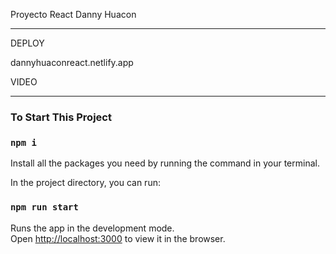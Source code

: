 Proyecto React Danny Huacon

----------------------------------------------------------------------

DEPLOY 

dannyhuaconreact.netlify.app

VIDEO




---------------------------------------------------------------------------
### To Start This Project

### `npm i`

Install all the packages you need by running the command in your terminal.

In the project directory, you can run:

### `npm run start`

Runs the app in the development mode.\
Open [http://localhost:3000](http://localhost:3000) to view it in the browser.

